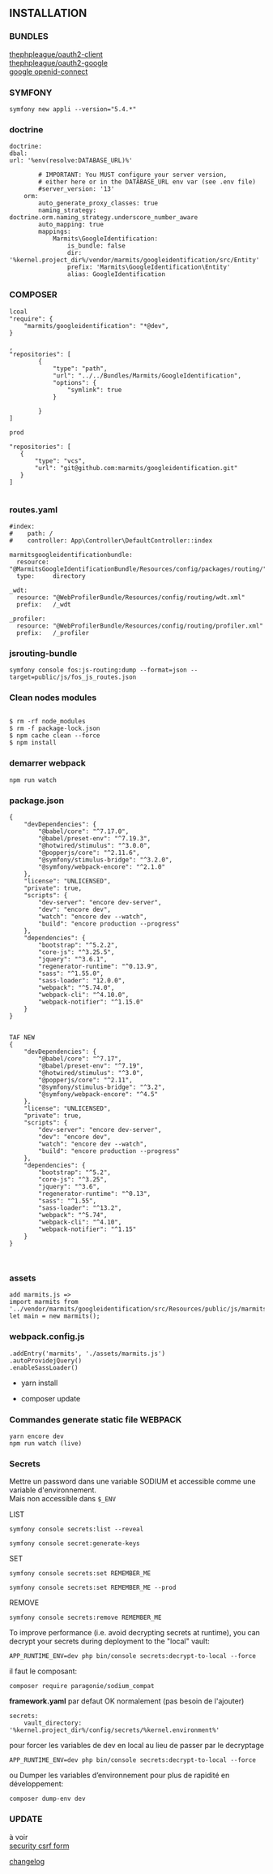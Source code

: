## INSTALLATION

### BUNDLES
[thephpleague/oauth2-client](https://github.com/thephpleague/oauth2-client)  
[thephpleague/oauth2-google](https://github.com/thephpleague/oauth2-google)  
[google openid-connect](https://developers.google.com/identity/protocols/oauth2/openid-connect#authenticationuriparameters)


### SYMFONY
```
symfony new appli --version="5.4.*"
```

### doctrine
```
doctrine:
dbal:
url: '%env(resolve:DATABASE_URL)%'

        # IMPORTANT: You MUST configure your server version,
        # either here or in the DATABASE_URL env var (see .env file)
        #server_version: '13'
    orm:
        auto_generate_proxy_classes: true
        naming_strategy: doctrine.orm.naming_strategy.underscore_number_aware
        auto_mapping: true
        mappings:
            Marmits\GoogleIdentification:
                is_bundle: false
                dir: '%kernel.project_dir%/vendor/marmits/googleidentification/src/Entity'
                prefix: 'Marmits\GoogleIdentification\Entity'
                alias: GoogleIdentification
```

### COMPOSER
```
lcoal
"require": {
    "marmits/googleidentification": "*@dev",
}

,
"repositories": [
        {
            "type": "path",
            "url": "../../Bundles/Marmits/GoogleIdentification",
            "options": {
                "symlink": true
            }

        }
]

prod

"repositories": [
   {
       "type": "vcs",
       "url": "git@github.com:marmits/googleidentification.git"
   }
]
   

```

### routes.yaml
```
#index:
#    path: /
#    controller: App\Controller\DefaultController::index

marmitsgoogleidentificationbundle:
  resource: "@MarmitsGoogleIdentificationBundle/Resources/config/packages/routing/"
  type:     directory

_wdt:
  resource: "@WebProfilerBundle/Resources/config/routing/wdt.xml"
  prefix:   /_wdt

_profiler:
  resource: "@WebProfilerBundle/Resources/config/routing/profiler.xml"
  prefix:   /_profiler
  ```

### jsrouting-bundle
```
symfony console fos:js-routing:dump --format=json --target=public/js/fos_js_routes.json
```

### Clean nodes modules
```

$ rm -rf node_modules
$ rm -f package-lock.json
$ npm cache clean --force
$ npm install
```

### demarrer webpack

`npm run watch`

### package.json

``` 
{
    "devDependencies": {
        "@babel/core": "^7.17.0",
        "@babel/preset-env": "^7.19.3",
        "@hotwired/stimulus": "^3.0.0",
        "@popperjs/core": "^2.11.6",
        "@symfony/stimulus-bridge": "^3.2.0",
        "@symfony/webpack-encore": "^2.1.0"
    },
    "license": "UNLICENSED",
    "private": true,
    "scripts": {
        "dev-server": "encore dev-server",
        "dev": "encore dev",
        "watch": "encore dev --watch",
        "build": "encore production --progress"
    },
    "dependencies": {
        "bootstrap": "^5.2.2",
        "core-js": "^3.25.5",
        "jquery": "^3.6.1",
        "regenerator-runtime": "^0.13.9",
        "sass": "^1.55.0",
        "sass-loader": "12.0.0",
        "webpack": "^5.74.0",
        "webpack-cli": "^4.10.0",
        "webpack-notifier": "^1.15.0"
    }
}


TAF NEW
{
    "devDependencies": {
        "@babel/core": "^7.17",
        "@babel/preset-env": "^7.19",
        "@hotwired/stimulus": "^3.0",
        "@popperjs/core": "^2.11",
        "@symfony/stimulus-bridge": "^3.2",
        "@symfony/webpack-encore": "^4.5"
    },
    "license": "UNLICENSED",
    "private": true,
    "scripts": {
        "dev-server": "encore dev-server",
        "dev": "encore dev",
        "watch": "encore dev --watch",
        "build": "encore production --progress"
    },
    "dependencies": {
        "bootstrap": "^5.2",
        "core-js": "^3.25",
        "jquery": "^3.6",
        "regenerator-runtime": "^0.13",
        "sass": "^1.55",
        "sass-loader": "^13.2",
        "webpack": "^5.74",
        "webpack-cli": "^4.10",
        "webpack-notifier": "^1.15"
    }
}



```

### assets
``` 
add marmits.js => 
import marmits from '../vendor/marmits/googleidentification/src/Resources/public/js/marmitsgoogle';
let main = new marmits();
``` 

### webpack.config.js
``` 
.addEntry('marmits', './assets/marmits.js')
.autoProvidejQuery()
.enableSassLoader()

``` 
- yarn install

- composer update

### Commandes generate static file WEBPACK
``` 
yarn encore dev
npm run watch (live)
``` 


### Secrets
Mettre un password dans une variable SODIUM et accessible comme une variable d'environnement.  
Mais non accessible dans `$_ENV`  

LIST
``` 
symfony console secrets:list --reveal 

symfony console secret:generate-keys
``` 
 SET
``` 
symfony console secrets:set REMEMBER_ME

symfony console secrets:set REMEMBER_ME --prod
``` 

REMOVE 
``` 
symfony console secrets:remove REMEMBER_ME
``` 
To improve performance (i.e. avoid decrypting secrets at runtime), you can decrypt your secrets during deployment to the "local" vault:
``` 
APP_RUNTIME_ENV=dev php bin/console secrets:decrypt-to-local --force
``` 

il faut le composant:
``` 
composer require paragonie/sodium_compat
``` 
**framework.yaml**
par defaut OK normalement (pas besoin de l'ajouter)   
``` 
secrets:
    vault_directory: '%kernel.project_dir%/config/secrets/%kernel.environment%'
``` 

pour forcer les variables de dev en local au lieu de passer par le decryptage
``` 
APP_RUNTIME_ENV=dev php bin/console secrets:decrypt-to-local --force
``` 

ou Dumper les variables d’environnement pour plus de rapidité en développement:
``` 
composer dump-env dev
``` 


### UPDATE
à voir  
[security csrf form](https://symfony.com/doc/current/security/csrf.html)

[changelog](https://github.com/marmits/googleidentification/blob/main/CHANGELOG.md)

